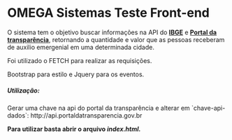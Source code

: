 <h1><b>OMEGA Sistemas Teste Front-end</b></h1>

<p>O sistema tem o objetivo buscar informações na API do <b><a href="https://servicodados.ibge.gov.br/api/docs/localidades?versao=1#api-_">IBGE</a></b> e <b><a href="http://www.portaltransparencia.gov.br/swagger-ui.html#!">Portal da transparência</a></b>, retornando a quantidade e valor que as pessoas receberam de auxilio emergenial em uma determinada cidade. </p>

<p>Foi utilizado o FETCH para realizar as requisições.</p>

<p>Bootstrap para estilo e Jquery para os eventos.</p>

<h5><b>Utilização:</b></h5>
  
<p>Gerar uma chave na api do portal da transparência e alterar em `chave-api-dados`: http://api.portaldatransparencia.gov.br </p>  
<p><b> Para utilizar basta abrir o arquivo <b><i>index.html.</i></b></p>
